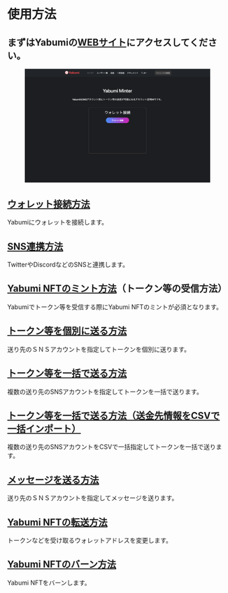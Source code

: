 # 使用方法

## まずはYabumiの[WEBサイト](http://dev-payroll-nft.defigeek.xyz/board)にアクセスしてください。

<figure><img src="../../.gitbook/assets/FireShot Capture 045 - Yabumi Minter - www.yabumi.defigeek.xyz.png" alt=""><figcaption></figcaption></figure>

## [ウォレット接続方法](woretto.md)

Yabumiにウォレットを接続します。

## [SNS連携方法](sns-lian-xie-fang-fa.md)

TwitterやDiscordなどのSNSと連携します。

## [Yabumi NFTのミント方法](yabumi-nftnominto.md)（トークン等の受信方法）

Yabumiでトークン等を受信する際にYabumi NFTのミントが必須となります。

## [トークン等を個別に送る方法](tkunwoniru.md)

送り先のＳＮＳアカウントを指定してトークンを個別に送ります。

## [トークン等を一括で送る方法](tkunwoderuwoni.md)

複数の送り先のSNSアカウントを指定してトークンを一括で送ります。

## [トークン等を一括で送る方法（送金先情報をCSVで一括インポート）](./#tkunwoderuwocsvdeinpto)

複数の送り先のSNSアカウントをCSVで一括指定してトークンを一括で送ります。

## [メッセージを送る方法](messjiworu.md)

送り先のＳＮＳアカウントを指定してメッセージを送ります。

## [Yabumi NFTの転送方法](yabumi-nftno.md)

トークンなどを受け取るウォレットアドレスを変更します。

## [Yabumi NFTのバーン方法](yabumi-nftnobn.md)

Yabumi NFTをバーンします。

